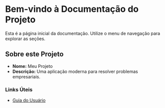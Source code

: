 
# Bem-vindo à Documentação do Projeto

Esta é a página inicial da documentação. Utilize o menu de navegação para explorar as seções.

## Sobre este Projeto
- **Nome:** Meu Projeto
- **Descrição:** Uma aplicação moderna para resolver problemas empresariais.

### Links Úteis
- [Guia do Usuário](guia.md)

